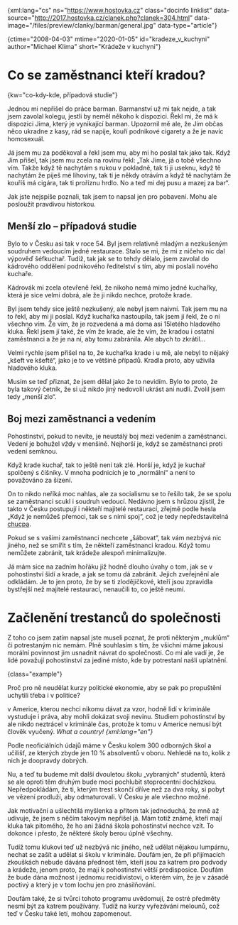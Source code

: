 
{xml:lang="cs" ns="https://www.hostovka.cz" class="docinfo linklist" data-source="http://2017.hostovka.cz/clanek.php?clanek=304.html" data-image="/files/preview/clanky/barman/general.jpg" data-type="article"}

{ctime="2008-04-03" mtime="2020-01-05" id="kradeze_v_kuchyni" author="Michael Klíma" short="Krádeže v kuchyni"}

# Co se zaměstnanci kteří kradou?

{kw="co-kdy-kde, případová studie"}

Jednou mi nepřišel do práce barman. Barmanství už mi tak nejde, a tak jsem zavolal kolegu, jestli by neměl někoho k dispozici. Řekl mi, že má k dispozici Jima, který je vynikající barman. Upozornil mě ale, že Jim občas něco ukradne z kasy, rád se napije, kouří podnikové cigarety a že je navíc homosexuál.

Já jsem mu za poděkoval a řekl jsem mu, aby mi ho poslal tak jako tak. Když Jim přišel, tak jsem mu zcela na rovinu řekl: „Tak Jime, já o tobě všechno vím. Takže když tě nachytám s rukou v pokladně, tak ti ji useknu, když tě nachytám že piješ mé lihoviny, tak ti je někdy otrávím a když tě nachytám že kouříš má cigára, tak ti proříznu hrdlo. No a teď mi dej pusu a mazej za bar“.

Jak jste nejspíše poznali, tak jsem to napsal jen pro pobavení. Mohu ale posloužit pravdivou historkou.

## Menší zlo – případová studie

Bylo to v Česku asi tak v roce 54. Byl jsem relativně mladým a nezkušeným soudruhem vedoucím jedné restaurace. Stalo se mi, že mi z ničeho nic dal výpověď šéfkuchař. Tudíž, tak jak se to tehdy dělalo, jsem zavolal do kádrového oddělení podnikového ředitelství s tím, aby mi poslali nového kuchaře.

Kádrovák mi zcela otevřeně řekl, že nikoho nemá mimo jedné kuchařky, která je sice velmi dobrá, ale že ji nikdo nechce, protože krade.

Byl jsem tehdy sice ještě nezkušený, ale nebyl jsem naivní. Tak jsem mu na to řekl, aby mi ji poslal. Když kuchařka nastoupila, tak jsem jí řekl, že o ní všechno vím. Že vím, že je rozvedená a má doma asi 15letého hladového kluka. Řekl jsem jí také, že vím že krade, ale že vím, že kradou i ostatní zaměstnanci a že je na ní, aby tomu zabránila. Ale abych to zkrátil…

Velmi rychle jsem přišel na to, že kuchařka krade i u mě, ale nebyl to nějaký „kšeft ve kšeftě“, jako je to ve většině případů. Kradla proto, aby uživila hladového kluka.

Musím se teď přiznat, že jsem dělal jako že to nevidím. Bylo to proto, že byla takový četník, že si už nikdo jiný nedovolil ukrást ani nudli. Zvolil jsem tedy „menší zlo“.

## Boj mezi zaměstnanci a vedením

Pohostinství, pokud to nevíte, je neustálý boj mezi vedením a zaměstnanci. Vedení je bohužel vždy v menšině. Nejhorší je, když se zaměstnanci proti vedení semknou.

Když krade kuchař, tak to ještě není tak zlé. Horší je, když je kuchař spolčený s číšníky. V mnoha podnicích je to „normální“ a není to považováno za šizení.

On to nikdo neříká moc nahlas, ale za socialismu se to řešilo tak, že se spolu se zaměstnanci scukl i soudruh vedoucí. Nedávno jsem s hrůzou zjistil, že takto v Česku postupují i někteří majitelé restaurací, zřejmě podle hesla „Když je nemůžeš přemoci, tak se s nimi spoj“, což je tedy nepředstavitelná [chucpa](chucpa).

Pokud se s vašimi zaměstnanci nechcete „šábovat“, tak vám nezbývá nic jiného, než se smířit s tím, že někteří zaměstnanci kradou. Když tomu nemůžete zabránit, tak krádeže alespoň minimalizujte.

Já mám sice na zadním hořáku již hodně dlouho úvahy o tom, jak se v pohostinství šidí a krade, a jak se tomu dá zabránit. Jejich zveřejnění ale odkládám. Je to jen proto, že by se ti zlodějíčkové, kteří jsou zpravidla bystřejší než majitelé restaurací, nenaučili to, co ještě neumí.

# Začlenění trestanců do společnosti

Z toho co jsem zatím napsal jste museli poznat, že proti některým „muklům“ či potrestaným nic nemám. Plně souhlasím s tím, že všichni máme jakousi morální povinnost jim usnadnit návrat do společnosti. Co mi ale vadí je, že lidé považují pohostinství za jediné místo, kde by potrestaní našli uplatnění.

{class="example"}

Proč pro ně neudělat kurzy politické ekonomie, aby se pak po propuštění uchytili třeba i v politice?

v Americe, kterou nechci nikomu dávat za vzor, hodně lidí v kriminále vystuduje i práva, aby mohli dokázat svoji nevinu. Studiem pohostinství by ale nikdo neztrácel v kriminále čas, protože k tomu v Americe nemusí být člověk vyučený. _What a country! {xml:lang="en"}_

Podle neoficiálních údajů máme v Česku kolem 300 odborných škol a učilišť, ze kterých zbyde jen 10 % absolventů v oboru. Nehledě na to, kolik z nich je doopravdy dobrých.

Nu, a teď tu budeme mít další dvouletou školu „vybraných“ studentů, která se ale oproti těm druhým bude moci pochlubit stoprocentní docházkou. Nepředpokládám, že ti, kterým trest skončí dříve než za dva roky, si pobyt ve vězení prodluží, aby odmaturovali. V Česku je ale všechno možné.

Jak motivační a ušlechtilá myšlenka a přitom tak jednoduchá, že mně až udivuje, že jsem s něčím takovým nepřišel já. Mám totiž známé, kteří mají kluka tak pitomého, že ho ani žádná škola pohostinství nechce vzít. To dokonce i přesto, že některé školy berou úplně všechny.

Tudíž tomu klukovi teď už nezbývá nic jiného, než udělat nějakou lumpárnu, nechat se zašít a udělat si školu v kriminále. Doufám jen, že při přijímacích zkouškách nebude dávána přednost těm, kteří jsou za katrem pro podvody a krádeže, jenom proto, že mají k pohostinství větší predisposice. Doufám že bude dána možnost i jednomu recidivistovi, o kterém vím, že je v zásadě poctivý a který je v tom lochu jen pro znásilňování.

Doufám také, že si tvůrci tohoto programu uvědomují, že ostré předměty nesmí být za katrem používány. Tudíž na kurzy vyřezávání melounů, což teď v Česku také letí, mohou zapomenout.

